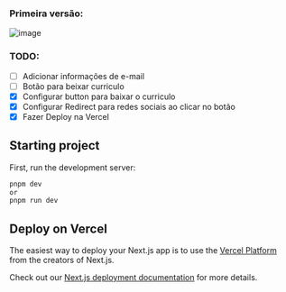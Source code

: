 ### Primeira versão:

![image](https://github.com/TheGzuckert/thegzuckert-dev/assets/83929799/a0af9981-a570-4304-b4f8-a459111d5e5e)


### TODO:

 - [ ] Adicionar informações de e-mail
 - [ ] Botão para beixar curriculo 
 - [x] Configurar button para baixar o curriculo
 - [x] Configurar Redirect para redes sociais ao clicar no botão
 - [x] Fazer Deploy na Vercel

## Starting project

First, run the development server:

```bash
pnpm dev
or
pnpm run dev
```

## Deploy on Vercel

The easiest way to deploy your Next.js app is to use the [Vercel Platform](https://vercel.com/new?utm_medium=default-template&filter=next.js&utm_source=create-next-app&utm_campaign=create-next-app-readme) from the creators of Next.js.

Check out our [Next.js deployment documentation](https://nextjs.org/docs/deployment) for more details.
